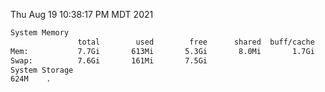 Thu Aug 19 10:38:17 PM MDT 2021
```bash
System Memory
               total        used        free      shared  buff/cache   available
Mem:           7.7Gi       613Mi       5.3Gi       8.0Mi       1.7Gi       6.7Gi
Swap:          7.6Gi       161Mi       7.5Gi
System Storage
624M	.
```
```bash
